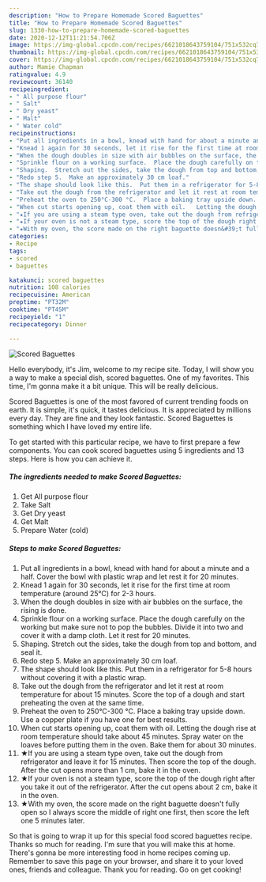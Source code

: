 ```yaml
---
description: "How to Prepare Homemade Scored Baguettes"
title: "How to Prepare Homemade Scored Baguettes"
slug: 1330-how-to-prepare-homemade-scored-baguettes
date: 2020-12-12T11:21:54.706Z
image: https://img-global.cpcdn.com/recipes/6621018643759104/751x532cq70/scored-baguettes-recipe-main-photo.jpg
thumbnail: https://img-global.cpcdn.com/recipes/6621018643759104/751x532cq70/scored-baguettes-recipe-main-photo.jpg
cover: https://img-global.cpcdn.com/recipes/6621018643759104/751x532cq70/scored-baguettes-recipe-main-photo.jpg
author: Mamie Chapman
ratingvalue: 4.9
reviewcount: 36140
recipeingredient:
- " All purpose flour"
- " Salt"
- " Dry yeast"
- " Malt"
- " Water cold"
recipeinstructions:
- "Put all ingredients in a bowl, knead with hand for about a minute and a half.  Cover the bowl with plastic wrap and let rest it for 20 minutes."
- "Knead 1 again for 30 seconds, let it rise for the first time at room temperature (around 25℃) for 2-3 hours."
- "When the dough doubles in size with air bubbles on the surface, the rising is done."
- "Sprinkle flour on a working surface.  Place the dough carefully on the working but make sure not to pop the bubbles. Divide it into two and cover it with a damp cloth. Let it rest for 20 minutes."
- "Shaping.  Stretch out the sides, take the dough from top and bottom, and seal it."
- "Redo step 5.  Make an approximately 30 cm loaf."
- "The shape should look like this.  Put them in a refrigerator for 5-8 hours without covering it with a plastic wrap."
- "Take out the dough from the refrigerator and let it rest at room temperature for about 15 minutes. Score the top of a dough and start preheating the oven at the same time."
- "Preheat the oven to 250°C-300 °C.  Place a baking tray upside down. Use a copper plate if you have one for best results."
- "When cut starts opening up, coat them with oil.   Letting the dough rise at room temperature should take about 45 minutes.    Spray water on the loaves before putting them in the oven. Bake them for about 30 minutes."
- "★If you are using a steam type oven, take out the dough from refrigerator and leave it for 15 minutes. Then score the top of the dough.  After the cut opens more than 1 cm, bake it in the oven."
- "★If your oven is not a steam type, score the top of the dough right after you take it out of the refrigerator.  After the cut opens about 2 cm, bake it in the oven."
- "★With my oven, the score made on the right baguette doesn&#39;t fully open so I always score the middle of right one first, then score the left one 5 minutes later."
categories:
- Recipe
tags:
- scored
- baguettes

katakunci: scored baguettes 
nutrition: 108 calories
recipecuisine: American
preptime: "PT32M"
cooktime: "PT45M"
recipeyield: "1"
recipecategory: Dinner

---
```



![Scored Baguettes](https://img-global.cpcdn.com/recipes/6621018643759104/751x532cq70/scored-baguettes-recipe-main-photo.jpg)

Hello everybody, it's Jim, welcome to my recipe site. Today, I will show you a way to make a special dish, scored baguettes. One of my favorites. This time, I'm gonna make it a bit unique. This will be really delicious.

Scored Baguettes is one of the most favored of current trending foods on earth. It is simple, it's quick, it tastes delicious. It is appreciated by millions every day. They are fine and they look fantastic. Scored Baguettes is something which I have loved my entire life.




To get started with this particular recipe, we have to first prepare a few components. You can cook scored baguettes using 5 ingredients and 13 steps. Here is how you can achieve it.

<!--inarticleads1-->

##### The ingredients needed to make Scored Baguettes:

1. Get  All purpose flour
1. Take  Salt
1. Get  Dry yeast
1. Get  Malt
1. Prepare  Water (cold)




<!--inarticleads2-->

##### Steps to make Scored Baguettes:

1. Put all ingredients in a bowl, knead with hand for about a minute and a half.  Cover the bowl with plastic wrap and let rest it for 20 minutes.
1. Knead 1 again for 30 seconds, let it rise for the first time at room temperature (around 25℃) for 2-3 hours.
1. When the dough doubles in size with air bubbles on the surface, the rising is done.
1. Sprinkle flour on a working surface.  Place the dough carefully on the working but make sure not to pop the bubbles. Divide it into two and cover it with a damp cloth. Let it rest for 20 minutes.
1. Shaping.  Stretch out the sides, take the dough from top and bottom, and seal it.
1. Redo step 5.  Make an approximately 30 cm loaf.
1. The shape should look like this.  Put them in a refrigerator for 5-8 hours without covering it with a plastic wrap.
1. Take out the dough from the refrigerator and let it rest at room temperature for about 15 minutes. Score the top of a dough and start preheating the oven at the same time.
1. Preheat the oven to 250°C-300 °C.  Place a baking tray upside down. Use a copper plate if you have one for best results.
1. When cut starts opening up, coat them with oil.   Letting the dough rise at room temperature should take about 45 minutes.    Spray water on the loaves before putting them in the oven. Bake them for about 30 minutes.
1. ★If you are using a steam type oven, take out the dough from refrigerator and leave it for 15 minutes. Then score the top of the dough.  After the cut opens more than 1 cm, bake it in the oven.
1. ★If your oven is not a steam type, score the top of the dough right after you take it out of the refrigerator.  After the cut opens about 2 cm, bake it in the oven.
1. ★With my oven, the score made on the right baguette doesn&#39;t fully open so I always score the middle of right one first, then score the left one 5 minutes later.




So that is going to wrap it up for this special food scored baguettes recipe. Thanks so much for reading. I'm sure that you will make this at home. There's gonna be more interesting food in home recipes coming up. Remember to save this page on your browser, and share it to your loved ones, friends and colleague. Thank you for reading. Go on get cooking!
